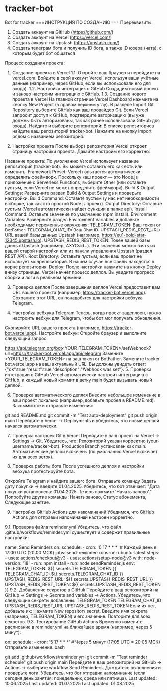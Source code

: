 # tracker-bot
Bot for tracker
===ИНСТРУКЦИЯ ПО СОЗДАНИЮ===
Пререквизиты:
1. Создать аккаунт на GitHub (https://github.com/)
2. Создать аккаунт на Vercel (https://vercel.com/)
3. Создать аккаунт на Upstash (https://upstash.com/)
4. Создать телеграм бота и получить ID бота, а также ID юзера (чата), с которым будет бот общаться

Процесс создания проекта:

1. Создание проекта в Vercel
1.1. Откройте ваш браузер и перейдите на vercel.com.
Войдите в свой аккаунт Vercel, используя ваши учётные данные (например, через GitHub, если вы использовали его для входа).
1.2. Настройка интеграции с GitHub
Создадим новый проект и заново настроим интеграцию с GitHub.
1.3. Создание нового проекта в Vercel
На главной странице Vercel Dashboard нажмите на кнопку New Project (в правом верхнем углу).
В разделе Import Git Repository выберите GitHub как ваш провайдер Git.
Если Vercel запросит доступ к GitHub, подтвердите авторизацию (вы уже должны быть авторизованы, так как ранее использовали GitHub для входа).
Найдите и выберите репозиторий:
В списке репозиториев найдите ваш репозиторий tracker-bot.
Нажмите на кнопку Import рядом с названием репозитория.

2. Настройка проекта
После выбора репозитория Vercel откроет страницу настройки проекта. Давайте настроим его корректно:

Название проекта:
По умолчанию Vercel использует название репозитория (tracker-bot). Вы можете оставить его как есть или изменить.
Framework Preset:
Vercel попытается автоматически определить фреймворк. Поскольку наш проект — это Node.js приложение с Serverless Functions, выберите Other (или оставьте пустым, если Vercel не может определить фреймворк).
Build & Output Settings:
Разверните раздел Build & Output Settings и проверьте настройки:
Build Command: Оставьте пустым (у нас нет необходимости в сборке, так как это простой Node.js проект).
Output Directory: Оставьте пустым (Vercel автоматически найдёт функции в папке api).
Install Command: Оставьте значение по умолчанию (npm install).
Environment Variables:
Разверните раздел Environment Variables и добавьте необходимые переменные окружения:
TELEGRAM_TOKEN: Ваш токен от BotFather.
TELEGRAM_CHAT_ID: Ваш Chat ID.
UPSTASH_REDIS_REST_URL: URL вашей базы данных Upstash (например, https://eu1-bold-star-12345.upstash.io).
UPSTASH_REDIS_REST_TOKEN: Токен вашей базы данных Upstash (например, AXYCsid...).
Эти значения можно взять из вашей старой настройки или из панели управления Upstash (раздел REST API).
Root Directory:
Оставьте пустым, если ваш проект не использует монрепозиторий. В нашем случае все файлы находятся в корне репозитория.
Deploy:
После настройки нажмите на кнопку Deploy внизу страницы.
Vercel начнёт процесс деплоя. Вы увидите прогресс сборки и логи в реальном времени.

3. Проверка деплоя
После завершения деплоя Vercel предоставит вам URL вашего проекта (например, https://tracker-bot.vercel.app). Сохраните этот URL, он понадобится для настройки вебхука Telegram.

4. Настройка вебхука Telegram
Теперь, когда проект задеплоен, нужно настроить вебхук для Telegram, чтобы бот мог получать обновления.

Скопируйте URL вашего проекта (например, https://tracker-bot.vercel.app).
Настройте вебхук:
Откройте браузер и выполните следующий запрос:

https://api.telegram.org/bot<YOUR_TELEGRAM_TOKEN>/setWebhook?url=https://tracker-bot.vercel.app/api/telegram
Замените <YOUR_TELEGRAM_TOKEN> на ваш токен от BotFather.
Замените tracker-bot.vercel.app на ваш актуальный URL.
Вы должны увидеть ответ: {"ok":true,"result":true,"description":"Webhook was set"}.
5. Проверка интеграции с GitHub
Vercel автоматически настроит интеграцию с GitHub, и каждый новый коммит в ветку main будет вызывать новый деплой.

6. Проверка автоматического деплоя
Внесите небольшое изменение в ваш проект локально (например, добавьте пробел в README.md).
Закоммитьте и отправьте изменения:

git add README.md
git commit -m "Test auto-deployment"
git push origin main
Перейдите в Vercel → Deployments и убедитесь, что новый деплой начался автоматически.

7. Проверка настроек Git в Vercel
Перейдите в ваш проект на Vercel → Settings → Git.
Убедитесь, что:
Репозиторий указан корректно (your-username/tracker-bot).
Production Branch установлен как main.
Автоматические деплои включены (по умолчанию Vercel включает их для всех веток).

8. Проверка работы бота
После успешного деплоя и настройки вебхука протестируйте бота:

Откройте Telegram и найдите вашего бота.
Отправьте команду Задать дату покупки → введите 01.04.2025.
Убедитесь, что бот отвечает: "Дата покупки установлена: 01.04.2025. Теперь нажмите 'Начать заново'."
Попробуйте другие команды: Начать заново, Статус абонемента, Следующее занятие.

9. Настройка GitHub Actions для напоминаний
Убедимся, что GitHub Actions для отправки напоминаний настроен корректно.

9.1. Проверка файла reminder.yml
Убедитесь, что файл .github/workflows/reminder.yml существует и содержит правильные настройки:

name: Send Reminders
on:
  schedule:
    - cron: '0 17 * * *' # Каждый день в 17:00 UTC (20:00 МСК)
jobs:
  send-reminder:
    runs-on: ubuntu-latest
    steps:
      - uses: actions/checkout@v3
      - uses: actions/setup-node@v3
        with:
          node-version: '18'
      - run: npm install
      - run: node sendReminder.js
        env:
          TELEGRAM_TOKEN: ${{ secrets.TELEGRAM_TOKEN }}
          TELEGRAM_CHAT_ID: ${{ secrets.TELEGRAM_CHAT_ID }}
          UPSTASH_REDIS_REST_URL: ${{ secrets.UPSTASH_REDIS_REST_URL }}
          UPSTASH_REDIS_REST_TOKEN: ${{ secrets.UPSTASH_REDIS_REST_TOKEN }}
9.2. Добавление секретов в GitHub
Перейдите в ваш репозиторий на GitHub → Settings → Secrets and variables → Actions.
Убедитесь, что следующие секреты добавлены:
TELEGRAM_TOKEN
TELEGRAM_CHAT_ID
UPSTASH_REDIS_REST_URL
UPSTASH_REDIS_REST_TOKEN
Если их нет, добавьте их:
Нажмите New repository secret.
Введите имя секрета (например, TELEGRAM_TOKEN) и его значение.
Повторите для всех секретов.
9.3. Тестирование GitHub Actions
Временно измените расписание в reminder.yml на ближайшее время (например, через 5 минут):

on:
  schedule:
    - cron: '5 17 * * *' # Через 5 минут (17:05 UTC = 20:05 МСК)
Отправьте изменения:
bash

git add .github/workflows/reminder.yml
git commit -m "Test reminder schedule"
git push origin main
Перейдите в ваш репозиторий на GitHub → Actions → выберите workflow Send Reminders.
Дождитесь выполнения и проверьте логи. Убедитесь, что бот отправил напоминание (если сегодня день занятия: понедельник, среда или пятница).
Last updated: 10.06.2025
Last updated: 01.07.2025
Last updated: 01.08.2025
